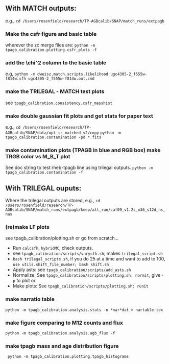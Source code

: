 ## With MATCH outputs:
e.g.,
```cd /Users/rosenfield/research/TP-AGBcalib/SNAP/match_runs/extpagb```
### Make the csfr figure and basic table
wherever the zc merge files are:
``` python -m tpagb_calibration.plotting.csfr_plots -f ```

### add the \chi^2 column to the basic table
e.g,
```python -m dweisz.match.scripts.likelihood ugc4305-2_f555w-f814w.sfh ugc4305-2_f555w-f814w.out.cmd ```

### make the TRILEGAL - MATCH test plots
see ```tpagb_calibration.consistency.csfr_masshist```

### make double gaussian fit plots and get stats for paper text
e.g.,
``` cd /Users/rosenfield/research/TP-AGBcalib/SNAP/data/opt_ir_matched_v2/copy ```
``` python -m tpagb_calibration.contamination -pd *.fits ```

### make contamination plots (TPAGB in blue and RGB box) make TRGB color vs M_B_T plot
See doc string to test rheb-tpagb line using trilegal outputs. 
``` python -m tpagb_calibration.contamination -f ```

## With TRILEGAL ouputs:
Where the trilegal outputs are stored, e.g.,
``` cd /Users/rosenfield/research/TP-AGBcalib/SNAP/match_runs/extpagb/keep/all_run/caf09_v1.2s_m36_s12d_ns_nas ```
### (re)make LF plots
see tpagb_calibration/plotting.sh or go from scratch...
* Run ```calcsfh```, ```hybridMC```, check outputs.
* see ```tpagb_calibration/scripts/varysfh.sh```; makes ```trilegal_script.sh```
* ```bash trilegal_scripts.sh```, if you do 25 at a time and want to add to 100, ```use utils.shift_file_number; bash shift.sh```
* Apply asts: see ```tpagb_calibration/scripts/add_asts.sh```
* Normailze: See ```tpagb_calibration/scripts/plotting.sh: normit```, give ```-p``` to plot or
* Make plots: See ```tpagb_calibration/scripts/plotting.sh: runit```

### make narratio table
``` python -m tpagb_calibration.analysis.stats -n *nar*dat > nartable.tex ```

### make figure comparing to M12 counts and flux
``` python -m tpagb_calibration.analysis.agb_flux -f ```

### make tpagb mass and age distribution figure
``` python -m tpagb_calibration.plotting.tpagb_histograms```
